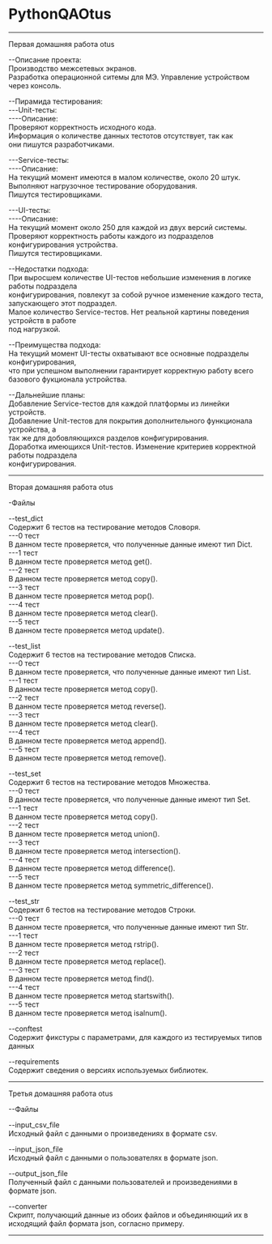 # PythonQAOtus
----------------------------------------------------------------------------------------------
Первая домашняя работа otus  

--Описание проекта:  
Производство межсетевых экранов.   
Разработка операционной ситемы для МЭ. Управление устройством через консоль.  

--Пирамида тестирования:  
---Unit-тесты:  
----Описание:  
Проверяют корректность исходного кода.  
Информация о количестве данных тестотов отсутствует, так как   
они пишутся разработчиками.

---Service-тесты:  
----Описание:  
На текущий момент имеются в малом количестве, около 20 штук.  
Выполняют нагрузочное тестирование оборудования.  
Пишутся тестировщиками.  

---UI-тесты:  
----Описание:  
На текущий момент около 250 для каждой из двух версий системы.  
Проверяют корректность работы каждого из подразделов конфигурирования устройства.  
Пишутся тестировщиками.  


--Недостатки подхода:  
При выросшем количестве UI-тестов небольшие изменения в логике работы подраздела  
конфигурирования, повлекут за собой ручное изменение каждого теста, запускающего этот подраздел.  
Малое количество Service-тестов. Нет реальной картины поведения устройств в работе  
под нагрузкой.  


--Преимущества подхода:  
На текущий момент UI-тесты охватывают все основные подразделы конфигурирования,  
что при успешном выполнении гарантирует корректную работу всего базового фукционала устройства.   


--Дальнейшие планы:  
Добавление Service-тестов для каждой платформы из линейки устройств.  
Добавление Unit-тестов для покрытия дополнительного функционала устройства, а  
так же для добовляющихся разделов конфигурирования.  
Доработка имеющихся Unit-тестов. Изменение критериев корректной работы подраздела  
конфигурирования.  

----------------------------------------------------------------------------------------------

Вторая домашняя работа otus  

-Файлы  

--test_dict  
Содержит 6 тестов на тестирование методов Словоря.  
---0 тест  
В данном тесте проверяется, что полученные данные имеют
тип Dict.   
---1 тест  
В данном тесте проверяется метод get().  
---2 тест  
В данном тесте проверяется метод copy().  
---3 тест  
В данном тесте проверяется метод pop().  
---4 тест  
В данном тесте проверяется метод clear().  
---5 тест  
В данном тесте проверяется метод update().  

--test_list  
Содержит 6 тестов на тестирование методов Списка.  
---0 тест  
В данном тесте проверяется, что полученные данные имеют
тип List.  
---1 тест  
В данном тесте проверяется метод copy().  
---2 тест  
В данном тесте проверяется метод reverse().  
---3 тест  
В данном тесте проверяется метод clear().  
---4 тест  
В данном тесте проверяется метод append().  
---5 тест  
В данном тесте проверяется метод remove().  
  
--test_set  
Содержит 6 тестов на тестирование методов Множества.  
---0 тест  
В данном тесте проверяется, что полученные данные имеют
тип Set.  
---1 тест  
В данном тесте проверяется метод copy().  
---2 тест  
В данном тесте проверяется метод union().  
---3 тест  
В данном тесте проверяется метод intersection().  
---4 тест  
В данном тесте проверяется метод difference().  
---5 тест  
В данном тесте проверяется метод symmetric_difference().  
  
--test_str  
Содержит 6 тестов на тестирование методов Строки.  
---0 тест  
В данном тесте проверяется, что полученные данные имеют
тип Str.  
---1 тест  
В данном тесте проверяется метод rstrip().  
---2 тест  
В данном тесте проверяется метод replace().  
---3 тест  
В данном тесте проверяется метод find().  
---4 тест  
В данном тесте проверяется метод startswith().  
---5 тест  
В данном тесте проверяется метод isalnum().
  
--conftest  
Содержит фикстуры с параметрами, для каждого из 
тестируемых типов данных  

--requirements  
Содержит сведения о версиях используемых библиотек.

----------------------------------------------------------------------------------------------

Третья домашняя работа otus

--Файлы  

--input_csv_file  
Исходный файл с данными о произведениях в формате csv.  

--input_json_file  
Исходный файл с данными о пользователях в формате json.  

--output_json_file  
Полученный файл с данными пользователей и произведениями
в формате json.

--converter  
Скрипт, получающий данные из обоих файлов и объединяющий
их в исходящий файл формата json, согласно примеру.

----------------------------------------------------------------------------------------------

